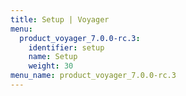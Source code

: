 ```yaml
---
title: Setup | Voyager
menu:
  product_voyager_7.0.0-rc.3:
    identifier: setup
    name: Setup
    weight: 30
menu_name: product_voyager_7.0.0-rc.3
---
```

